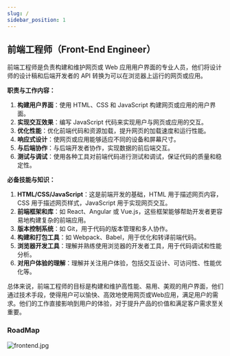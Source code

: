```yaml
---
slug: /
sidebar_position: 1
---
```


## 前端工程师（Front-End Engineer）

前端工程师是负责构建和维护网页或 Web 应用用户界面的专业人员，他们将设计师的设计稿和后端开发者的 API 转换为可以在浏览器上运行的网页或应用。

**职责与工作内容：**

1. **构建用户界面**：使用 HTML、CSS 和 JavaScript 构建网页或应用的用户界面。
2. **实现交互效果**：编写 JavaScript 代码来实现用户与网页或应用的交互。
3. **优化性能**：优化前端代码和资源加载，提升网页的加载速度和运行性能。
4. **响应式设计**：使网页或应用能够适应不同的设备和屏幕尺寸。
5. **与后端协作**：与后端开发者协作，实现数据的前后端交互。
6. **测试与调试**：使用各种工具对前端代码进行测试和调试，保证代码的质量和稳定性。

**必备技能与知识：**

1. **HTML/CSS/JavaScript**：这是前端开发的基础，HTML 用于描述网页内容，CSS 用于描述网页样式，JavaScript 用于实现网页交互。
2. **前端框架和库**：如 React、Angular 或 Vue.js，这些框架能够帮助开发者更容易地构建复杂的前端应用。
3. **版本控制系统**：如 Git，用于代码的版本管理和多人协作。
4. **构建和打包工具**：如 Webpack、Babel，用于优化和转译前端代码。
5. **浏览器开发工具**：理解并熟练使用浏览器的开发者工具，用于代码调试和性能分析。
6. **对用户体验的理解**：理解并关注用户体验，包括交互设计、可访问性、性能优化等。

总体来说，前端工程师的目标是构建和维护高性能、易用、美观的用户界面，他们通过技术手段，使得用户可以愉快、高效地使用网页或Web应用，满足用户的需求。他们的工作直接影响到用户的体验，对于提升产品的价值和满足客户需求至关重要。

### RoadMap

![frontend.jpg](https://static.7wate.com/img/2023/10/13/3de10cdfeb7bd.jpg)
